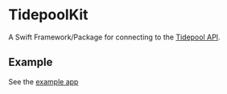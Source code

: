 # TidepoolKit

A Swift Framework/Package for connecting to the [Tidepool API](https://tidepool.stoplight.io/docs/tidepool-api/7ef2485b09b04-welcome).

## Example

See the [example app](https://github.com/tidepool-org/TidepoolKit/tree/main/ExampleApp/TidepoolKit%20Example)

